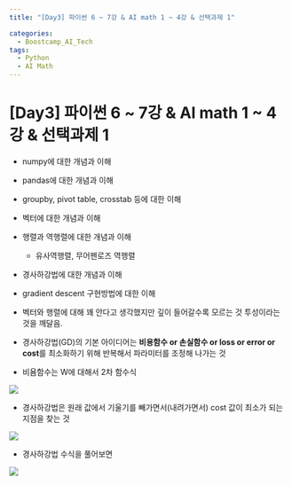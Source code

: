 ```yaml
---
title: "[Day3] 파이썬 6 ~ 7강 & AI math 1 ~ 4강 & 선택과제 1"

categories:
  - Boostcamp_AI_Tech
tags:
  - Python
  - AI Math
---
```


# [Day3] 파이썬 6 ~ 7강 & AI math 1 ~ 4강 & 선택과제 1

* numpy에 대한 개념과 이해
* pandas에 대한 개념과 이해
* groupby, pivot table, crosstab 등에 대한 이해

* 벡터에 대한 개념과 이해
* 행렬과 역행렬에 대한 개념과 이해
  * 유사역행렬, 무어펜로즈 역행렬
* 경사하강법에 대한 개념과 이해

* gradient descent 구현방법에 대한 이해

* 벡터와 행렬에 대해 꽤 안다고 생각했지만 깊이 들어갈수록 모르는 것 투성이라는 것을 깨달음.

* 경사하강법(GD)의 기본 아이디어는 **비용함수 or 손실함수 or loss or error or cost**를 최소화하기 위해 반복해서 파라미터를 조정해 나가는 것

* 비욤함수는 W에 대해서 2차 함수식

![](./img/2021-08-05-09-21-30.png)

* 경사하강법은 원래 값에서 기울기를 빼가면서(내려가면서) cost 값이 최소가 되는 지점을 찾는 것

![](./img/2021-08-05-09-24-02.png)

* 경사하강법 수식을 풀어보면

![](./img/2021-08-05-09-25-06.png)


